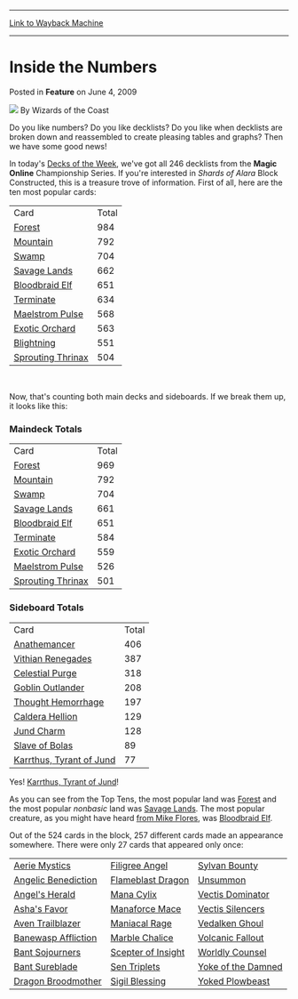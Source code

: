 
---
[Link to Wayback Machine](https://web.archive.org/web/20211202171242/https://magic.wizards.com/en/articles/archive/feature/inside-numbers-2009-06-04)

[_metadata_:author]:- "Wizards of the Coast"
[_metadata_:description]:- "Do you like numbers? Do you like decklists? Do you like when decklists are broken down and reassembled to create pleasing tables and graphs? Then we have some good news! In today's Decks of the Week, we've got all 246 decklists from the Magic Online Championship Series. If you're interested in Shards of Alara Block Constructed, this is a treasure trove of information."
[_metadata_:generator]:- "Drupal 7 (http://drupal.org)"
[_metadata_:publish_date]:- "2009-06-04"
[_metadata_:title]:- "Inside the Numbers"
[_metadata_:wayback_capture_timestamp]:- "2021-12-02 17:12:42+00:00"
[_metadata_:wayback_raw_url]:- "https://web.archive.org/web/20211202171242id_/https://magic.wizards.com/en/articles/archive/feature/inside-numbers-2009-06-04"
[_metadata_:wayback_url]:- "https://magic.wizards.com/en/articles/archive/feature/inside-numbers-2009-06-04"
---


Inside the Numbers
==================



 Posted in **Feature**
 on June 4, 2009 






![](https://media.magic.wizards.com/styles/auth_small/public/images/person/wizards_author.jpg)
By Wizards of the Coast












Do you like numbers? Do you like decklists? Do you like when decklists are broken down and reassembled to create pleasing tables and graphs? Then we have some good news!


In today's [Decks of the Week](http://archive.wizards.com/Magic/Magazine/Article.aspx?x=mtg/daily/activity/204&date=6/4/2009), we've got all 246 decklists from the **Magic Online** Championship Series. If you're interested in *Shards of Alara* Block Constructed, this is a treasure trove of information. First of all, here are the ten most popular cards:




|  |  |
| --- | --- |
| Card | Total |
| [Forest](https://gatherer.wizards.com/Pages/Card/Details.aspx?name=Forest) | 984 |
| [Mountain](https://gatherer.wizards.com/Pages/Card/Details.aspx?name=Mountain) | 792 |
| [Swamp](https://gatherer.wizards.com/Pages/Card/Details.aspx?name=Swamp) | 704 |
| [Savage Lands](https://gatherer.wizards.com/Pages/Card/Details.aspx?name=Savage+Lands) | 662 |
| [Bloodbraid Elf](https://gatherer.wizards.com/Pages/Card/Details.aspx?name=Bloodbraid+Elf) | 651 |
| [Terminate](https://gatherer.wizards.com/Pages/Card/Details.aspx?name=Terminate) | 634 |
| [Maelstrom Pulse](https://gatherer.wizards.com/Pages/Card/Details.aspx?name=Maelstrom+Pulse) | 568 |
| [Exotic Orchard](https://gatherer.wizards.com/Pages/Card/Details.aspx?name=Exotic+Orchard) | 563 |
| [Blightning](https://gatherer.wizards.com/Pages/Card/Details.aspx?name=Blightning) | 551 |
| [Sprouting Thrinax](https://gatherer.wizards.com/Pages/Card/Details.aspx?name=Sprouting+Thrinax) | 504 |


 

Now, that's counting both main decks and sideboards. If we break them up, it looks like this:


### Maindeck Totals




|  |  |
| --- | --- |
| Card | Total |
| [Forest](https://gatherer.wizards.com/Pages/Card/Details.aspx?name=Forest) | 969 |
| [Mountain](https://gatherer.wizards.com/Pages/Card/Details.aspx?name=Mountain) | 792 |
| [Swamp](https://gatherer.wizards.com/Pages/Card/Details.aspx?name=Swamp) | 704 |
| [Savage Lands](https://gatherer.wizards.com/Pages/Card/Details.aspx?name=Savage+Lands) | 661 |
| [Bloodbraid Elf](https://gatherer.wizards.com/Pages/Card/Details.aspx?name=Bloodbraid+Elf) | 651 |
| [Terminate](https://gatherer.wizards.com/Pages/Card/Details.aspx?name=Terminate) | 584 |
| [Exotic Orchard](https://gatherer.wizards.com/Pages/Card/Details.aspx?name=Exotic+Orchard) | 559 |
| [Maelstrom Pulse](https://gatherer.wizards.com/Pages/Card/Details.aspx?name=Maelstrom+Pulse) | 526 |
| [Sprouting Thrinax](https://gatherer.wizards.com/Pages/Card/Details.aspx?name=Sprouting+Thrinax) | 501 |

### Sideboard Totals




|  |  |
| --- | --- |
| Card | Total |
| [Anathemancer](https://gatherer.wizards.com/Pages/Card/Details.aspx?name=Anathemancer) | 406 |
| [Vithian Renegades](https://gatherer.wizards.com/Pages/Card/Details.aspx?name=Vithian+Renegades) | 387 |
| [Celestial Purge](https://gatherer.wizards.com/Pages/Card/Details.aspx?name=Celestial+Purge) | 318 |
| [Goblin Outlander](https://gatherer.wizards.com/Pages/Card/Details.aspx?name=Goblin+Outlander) | 208 |
| [Thought Hemorrhage](https://gatherer.wizards.com/Pages/Card/Details.aspx?name=Thought+Hemorrhage) | 197 |
| [Caldera Hellion](https://gatherer.wizards.com/Pages/Card/Details.aspx?name=Caldera+Hellion) | 129 |
| [Jund Charm](https://gatherer.wizards.com/Pages/Card/Details.aspx?name=Jund+Charm) | 128 |
| [Slave of Bolas](https://gatherer.wizards.com/Pages/Card/Details.aspx?name=Slave+of+Bolas) | 89 |
| [Karrthus, Tyrant of Jund](https://gatherer.wizards.com/Pages/Card/Details.aspx?name=Karrthus%2C+Tyrant+of+Jund) | 77 |

Yes! [Karrthus, Tyrant of Jund](https://gatherer.wizards.com/Pages/Card/Details.aspx?name=Karrthus%2C+Tyrant+of+Jund)!


As you can see from the Top Tens, the most popular land was [Forest](https://gatherer.wizards.com/Pages/Card/Details.aspx?name=Forest) and the most popular *nonbasic* land was [Savage Lands](https://gatherer.wizards.com/Pages/Card/Details.aspx?name=Savage+Lands). The most popular creature, as you might have heard [from Mike Flores](http://archive.wizards.com/Magic/Magazine/Article.aspx?x=mtg/daily/td/41), was [Bloodbraid Elf](https://gatherer.wizards.com/Pages/Card/Details.aspx?name=Bloodbraid+Elf).


Out of the 524 cards in the block, 257 different cards made an appearance somewhere. There were only 27 cards that appeared only once:




|  |  |  |
| --- | --- | --- |
| [Aerie Mystics](https://gatherer.wizards.com/Pages/Card/Details.aspx?name=Aerie+Mystics) | [Filigree Angel](https://gatherer.wizards.com/Pages/Card/Details.aspx?name=Filigree+Angel) | [Sylvan Bounty](https://gatherer.wizards.com/Pages/Card/Details.aspx?name=Sylvan+Bounty) |
| [Angelic Benediction](https://gatherer.wizards.com/Pages/Card/Details.aspx?name=Angelic+Benediction) | [Flameblast Dragon](https://gatherer.wizards.com/Pages/Card/Details.aspx?name=Flameblast+Dragon) | [Unsummon](https://gatherer.wizards.com/Pages/Card/Details.aspx?name=Unsummon) |
| [Angel's Herald](https://gatherer.wizards.com/Pages/Card/Details.aspx?name=Angel%27s+Herald) | [Mana Cylix](https://gatherer.wizards.com/Pages/Card/Details.aspx?name=Mana+Cylix) | [Vectis Dominator](https://gatherer.wizards.com/Pages/Card/Details.aspx?name=Vectis+Dominator) |
| [Asha's Favor](https://gatherer.wizards.com/Pages/Card/Details.aspx?name=Asha%27s+Favor) | [Manaforce Mace](https://gatherer.wizards.com/Pages/Card/Details.aspx?name=Manaforce+Mace) | [Vectis Silencers](https://gatherer.wizards.com/Pages/Card/Details.aspx?name=Vectis+Silencers) |
| [Aven Trailblazer](https://gatherer.wizards.com/Pages/Card/Details.aspx?name=Aven+Trailblazer) | [Maniacal Rage](https://gatherer.wizards.com/Pages/Card/Details.aspx?name=Maniacal+Rage) | [Vedalken Ghoul](https://gatherer.wizards.com/Pages/Card/Details.aspx?name=Vedalken+Ghoul) |
| [Banewasp Affliction](https://gatherer.wizards.com/Pages/Card/Details.aspx?name=Banewasp+Affliction) | [Marble Chalice](https://gatherer.wizards.com/Pages/Card/Details.aspx?name=Marble+Chalice) | [Volcanic Fallout](https://gatherer.wizards.com/Pages/Card/Details.aspx?name=Volcanic+Fallout) |
| [Bant Sojourners](https://gatherer.wizards.com/Pages/Card/Details.aspx?name=Bant+Sojourners) | [Scepter of Insight](https://gatherer.wizards.com/Pages/Card/Details.aspx?name=Scepter+of+Insight) | [Worldly Counsel](https://gatherer.wizards.com/Pages/Card/Details.aspx?name=Worldly+Counsel) |
| [Bant Sureblade](https://gatherer.wizards.com/Pages/Card/Details.aspx?name=Bant+Sureblade) | [Sen Triplets](https://gatherer.wizards.com/Pages/Card/Details.aspx?name=Sen+Triplets) | [Yoke of the Damned](https://gatherer.wizards.com/Pages/Card/Details.aspx?name=Yoke+of+the+Damned) |
| [Dragon Broodmother](https://gatherer.wizards.com/Pages/Card/Details.aspx?name=Dragon+Broodmother) | [Sigil Blessing](https://gatherer.wizards.com/Pages/Card/Details.aspx?name=Sigil+Blessing) | [Yoked Plowbeast](https://gatherer.wizards.com/Pages/Card/Details.aspx?name=Yoked+Plowbeast) |







